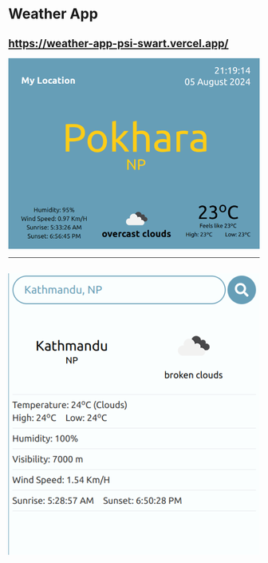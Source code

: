 # Weather App
## https://weather-app-psi-swart.vercel.app/
<img src="./src/assets/pic-1.png" alt="photo-1">
<br/>
<hr/>
<br/>
<img src="./src/assets/pic-2.png" alt="photo-2">

